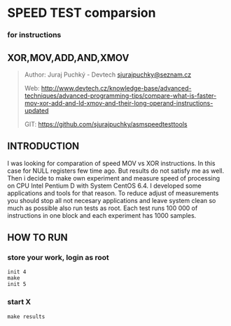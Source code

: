 SPEED TEST comparsion
=====================
### for instructions
XOR,MOV,ADD,AND,XMOV
--------------------

> Author: Juraj Puchký - Devtech <sjurajpuchky@seznam.cz>
>
> Web: http://www.devtech.cz/knowledge-base/advanced-techniques/advanced-programming-tips/compare-what-is-faster-mov-xor-add-and-ld-xmov-and-their-long-operand-instructions-updated
>
> GIT: https://github.com/sjurajpuchky/asmspeedtesttools
>

INTRODUCTION
------------
I was looking for comparation of speed MOV vs XOR instructions. In this case for NULL registers few time ago. 
But results do not satisfy me as well. Then i decide to make own experiment and measure speed of processing on CPU Intel Pentium D with System CentOS 6.4. 
I developed some applications and tools for that reason. 
To reduce adjust of measurements you should stop all not necesary applications and leave system clean so much as possible also run tests as root. 
Each test runs 100 000 of instructions in one block and each experiment has 1000 samples.

HOW TO RUN
----------

### store your work, login as root
~~~~
init 4
make
init 5
~~~~
### start X
~~~~
make results
~~~~
